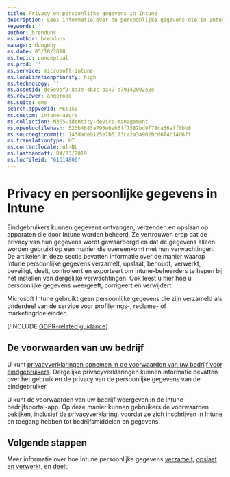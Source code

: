```yaml
---
title: Privacy en persoonlijke gegevens in Intune
description: Lees informatie over de persoonlijke gegevens die in Intune worden verzameld en verwerkt.
keywords: ''
author: brenduns
ms.author: brenduns
manager: dougeby
ms.date: 05/18/2018
ms.topic: conceptual
ms.prod: ''
ms.service: microsoft-intune
ms.localizationpriority: high
ms.technology: ''
ms.assetid: dc5e9af9-8a3e-4b3c-ba49-e79142092e2e
ms.reviewer: angerobe
ms.suite: ems
search.appverid: MET150
ms.custom: intune-azure
ms.collection: M365-identity-device-management
ms.openlocfilehash: 523b4683a796e6eb6ff7387bd9f78ca66aff0bb8
ms.sourcegitcommit: 143dade9125e7b5173ca2a3a902bcd6f4b14067f
ms.translationtype: HT
ms.contentlocale: nl-NL
ms.lasthandoff: 04/23/2019
ms.locfileid: "61514800"
---
```

# <a name="privacy-and-personal-data-in-intune"></a>Privacy en persoonlijke gegevens in Intune

Eindgebruikers kunnen gegevens ontvangen, verzenden en opslaan op apparaten die door Intune worden beheerd. Ze vertrouwen erop dat de privacy van hun gegevens wordt gewaarborgd en dat de gegevens alleen worden gebruikt op een manier die overeenkomt met hun verwachtingen. De artikelen in deze sectie bevatten informatie over de manier waarop Intune persoonlijke gegevens verzamelt, opslaat, behoudt, verwerkt, beveiligt, deelt, controleert en exporteert om Intune-beheerders te hepen bij het instellen van dergelijke verwachtingen. Ook leest u hier hoe u persoonlijke gegevens weergeeft, corrigeert en verwijdert.

Microsoft Intune gebruikt geen persoonlijke gegevens die zijn verzameld als onderdeel van de service voor profilerings-, reclame- of marketingdoeleinden.

[!INCLUDE [GDPR-related guidance](./includes/gdpr-dsr-and-stp-note.md)]

## <a name="your-company-terms-and-conditions"></a>De voorwaarden van uw bedrijf

U kunt [privacyverklaringen opnemen in de voorwaarden van uw bedrijf voor eindgebruikers](company-portal-app.md). Dergelijke privacyverklaringen kunnen informatie bevatten over het gebruik en de privacy van de persoonlijke gegevens van de eindgebruiker.

U kunt de voorwaarden van uw bedrijf weergeven in de Intune-bedrijfsportal-app. Op deze manier kunnen gebruikers de voorwaarden bekijken, inclusief de privacyverklaring, voordat ze zich inschrijven in Intune en toegang hebben tot bedrijfsmiddelen en gegevens.

## <a name="next-steps"></a>Volgende stappen

Meer informatie over hoe Intune persoonlijke gegevens [verzamelt](privacy-data-collect.md), [opslaat en verwerkt](privacy-data-store-process.md), en [deelt](privacy-data-secure-share.md). 
